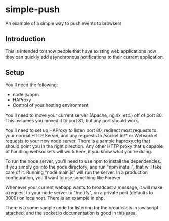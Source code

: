 simple-push
===========

An example of a simple way to push events to browsers


Introduction
------------
This is intended to show people that have existing web applications how they can quickly add asynchronous notifications to their current application.

Setup
-----
You'll need the following:
  - node.js/npm
  - HAProxy
  - Control of your hosting environment
  
You'll need to move your current server (Apache, nginx, etc.) off of port 80. This assumes you moved it to port 81, but any port should work.

You'll need to set up HAProxy to listen port 80, redirect most requests to your normal HTTP Server, and any requests to /socket.io/* or Websocket requests to your new node server. There is a sample haproxy.cfg that should point you in the right direction. Any other HTTP proxy that's capable of handling websockets will work here, if you know what you're doing.

To run the node server, you'll need to use npm to install the dependencies. If you simply go into the node directory, and run "npm install", that will take care of it. Running "node main.js" will run the server. In a production configuration, you'll want to use something like Forever.

Whenever your current webapp wants to broadcast a message, it will make a request to your node server to "/notify", on a private port (defaults to 3000) on localhost. There is an example in php.

There is a some sample code for listening for the broadcasts in javascript attached, and the socket.io documentation is good in this area.


